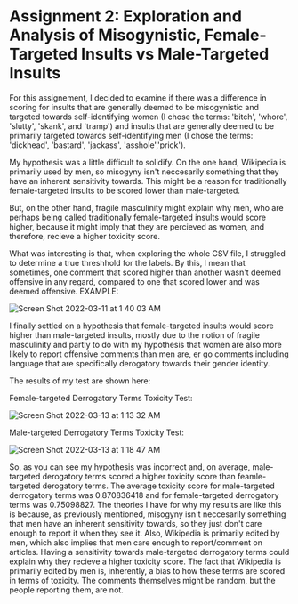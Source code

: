 # Assignment 2: Exploration and Analysis of Misogynistic, Female-Targeted Insults vs Male-Targeted Insults

For this assignement, I decided to examine if there was a difference in scoring for insults that are generally deemed to be misogynistic and targeted towards self-identifying women (I chose the terms: 'bitch', 'whore', 'slutty', 'skank', and 'tramp') and insults that are generally deemed to be primarily targeted towards self-identifying men (I chose the terms: 'dickhead', 'bastard', 'jackass', 'asshole','prick').

My hypothesis was a little difficult to solidify. On the one hand, Wikipedia is primarily used by men, so misogyny isn't neccesarily something that they have an inherent sensitivity towards. This might be a reason for traditionally female-targeted insults to be scored lower than male-targeted.

But, on the other hand, fragile masculinity might explain why men, who are perhaps being called traditionally female-targeted insults would score higher, because it might imply that they are percieved as women, and therefore, recieve a higher toxicity score.

What was interesting is that, when exploring the whole CSV file, I struggled to determine a true threshhold for the labels. By this, I mean that sometimes, one comment that scored higher than another wasn't deemed offensive in any regard, compared to one that scored lower and was deemed offensive. EXAMPLE:

![Screen Shot 2022-03-11 at 1 40 03 AM](https://user-images.githubusercontent.com/99197894/157823581-4ebddbbc-4ea8-4f68-b3c9-d4a97a1dd38d.png)

I finally settled on a hypothesis that female-targeted insults would score higher than male-targeted insults, mostly due to the notion of fragile masculinity and partly to do with my hypothesis that women are also more likely to report offensive comments than men are, er go comments including language that are specifically derogatory towards their gender identity.

The results of my test are shown here:

Female-targeted Derrogatory Terms Toxicity Test:

![Screen Shot 2022-03-13 at 1 13 32 AM](https://user-images.githubusercontent.com/99197894/158040629-d4d8d6a4-5163-493e-bfab-e157f04ce044.png)

Male-targeted Derrogatory Terms Toxicity Test: 

![Screen Shot 2022-03-13 at 1 18 47 AM](https://user-images.githubusercontent.com/99197894/158040739-182cba95-8341-4865-86bd-c25b648cfc19.png)

So, as you can see my hypothesis was incorrect and, on average, male-targeted derogatory terms scored a higher toxicity score than feamle-targeted derogatory terms. The average toxicity score for male-targeted derrogatory terms was 0.870836418 and for female-targeted derrogatory terms was 0.75098827. The theories I have for why my results are like this is because, as previously mentioned, misogyny isn't neccesarily something that men have an inherent sensitivity towards, so they just don't care enough to report it when they see it. Also, Wikipedia is primarily edited by men, which also implies that men care enough to report/comment on articles. Having a sensitivity towards male-targeted derrogatory terms could explain why they recieve a higher toxicity score. The fact that Wikipedia is primarily edited by men is, inherently, a bias to how these terms are scored in terms of toxicity. The comments themselves might be random, but the people reporting them, are not.
